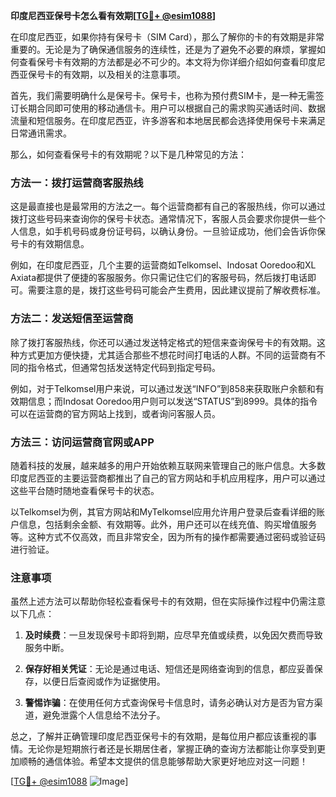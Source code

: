 **印度尼西亚保号卡怎么看有效期[[TG💪+ @esim1088](https://t.me/s/esim1088)]**

在印度尼西亚，如果你持有保号卡（SIM Card），那么了解你的卡的有效期是非常重要的。无论是为了确保通信服务的连续性，还是为了避免不必要的麻烦，掌握如何查看保号卡有效期的方法都是必不可少的。本文将为你详细介绍如何查看印度尼西亚保号卡的有效期，以及相关的注意事项。

首先，我们需要明确什么是保号卡。保号卡，也称为预付费SIM卡，是一种无需签订长期合同即可使用的移动通信卡。用户可以根据自己的需求购买通话时间、数据流量和短信服务。在印度尼西亚，许多游客和本地居民都会选择使用保号卡来满足日常通讯需求。

那么，如何查看保号卡的有效期呢？以下是几种常见的方法：

### 方法一：拨打运营商客服热线

这是最直接也是最常用的方法之一。每个运营商都有自己的客服热线，你可以通过拨打这些号码来查询你的保号卡状态。通常情况下，客服人员会要求你提供一些个人信息，如手机号码或身份证号码，以确认身份。一旦验证成功，他们会告诉你保号卡的有效期信息。

例如，在印度尼西亚，几个主要的运营商如Telkomsel、Indosat Ooredoo和XL Axiata都提供了便捷的客服服务。你只需记住它们的客服号码，然后拨打电话即可。需要注意的是，拨打这些号码可能会产生费用，因此建议提前了解收费标准。

### 方法二：发送短信至运营商

除了拨打客服热线，你还可以通过发送特定格式的短信来查询保号卡的有效期。这种方式更加方便快捷，尤其适合那些不想花时间打电话的人群。不同的运营商有不同的指令格式，但通常包括发送特定代码到指定号码。

例如，对于Telkomsel用户来说，可以通过发送“INFO”到858来获取账户余额和有效期信息；而Indosat Ooredoo用户则可以发送“STATUS”到8999。具体的指令可以在运营商的官方网站上找到，或者询问客服人员。

### 方法三：访问运营商官网或APP

随着科技的发展，越来越多的用户开始依赖互联网来管理自己的账户信息。大多数印度尼西亚的主要运营商都推出了自己的官方网站和手机应用程序，用户可以通过这些平台随时随地查看保号卡的状态。

以Telkomsel为例，其官方网站和MyTelkomsel应用允许用户登录后查看详细的账户信息，包括剩余金额、有效期等。此外，用户还可以在线充值、购买增值服务等。这种方式不仅高效，而且非常安全，因为所有的操作都需要通过密码或验证码进行验证。

### 注意事项

虽然上述方法可以帮助你轻松查看保号卡的有效期，但在实际操作过程中仍需注意以下几点：

1. **及时续费**：一旦发现保号卡即将到期，应尽早充值或续费，以免因欠费而导致服务中断。
   
2. **保存好相关凭证**：无论是通过电话、短信还是网络查询到的信息，都应妥善保存，以便日后查阅或作为证据使用。

3. **警惕诈骗**：在使用任何方式查询保号卡信息时，请务必确认对方是否为官方渠道，避免泄露个人信息给不法分子。

总之，了解并正确管理印度尼西亚保号卡的有效期，是每位用户都应该重视的事情。无论你是短期旅行者还是长期居住者，掌握正确的查询方法都能让你享受到更加顺畅的通信体验。希望本文提供的信息能够帮助大家更好地应对这一问题！

[[TG💪+ @esim1088](https://t.me/s/esim1088) ![Image](https://i.postimg.cc/4NQfJmqS/Snipaste-2025-05-13-00-14-12.png)]